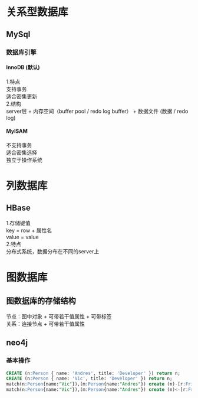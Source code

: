 # 关系型数据库

## MySql

### 数据库引擎  

#### InnoDB (默认)  

1.特点  
支持事务  
适合密集更新  
2.结构  
server层 + 内存空间（buffer pool / redo log buffer） + 数据文件 (数据 / redo log)

#### MyISAM  
不支持事务  
适合密集选择  
独立于操作系统  


# 列数据库

## HBase

1.存储键值  
key = row + 属性名  
value = value  
2.特点  
分布式系统，数据分布在不同的server上  

# 图数据库

## 图数据库的存储结构

节点：图中对象 + 可带若干值属性 + 可带标签    
关系：连接节点 + 可带若干值属性  

## neo4j

### 基本操作

```sql
CREATE (n:Person { name: 'Andres', title: 'Developer' }) return n;
CREATE (n:Person { name: 'Vic', title: 'Developer' }) return n;
match(n:Person{name:"Vic"}),(m:Person{name:"Andres"}) create (n)-[r:Friend]->(m) return r;
match(n:Person{name:"Vic"}),(m:Person{name:"Andres"}) create (n)<-[r:Friend]-(m) return r;
```
